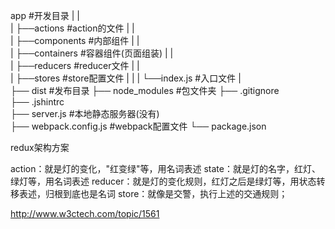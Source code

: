 app                 #开发目录
|   |   
|   ├──actions          #action的文件
|   |   
|   ├──components       #内部组件
|   |   
|   ├──containers       #容器组件(页面组装)
|   |   
|   ├──reducers         #reducer文件
|   |   
|   ├──stores           #store配置文件
|   |
|   └──index.js         #入口文件
|      
├── dist                #发布目录
├── node_modules        #包文件夹
├── .gitignore     
├── .jshintrc      
├── server.js           #本地静态服务器(没有)      
├── webpack.config.js   #webpack配置文件
└── package.json

redux架构方案

action：就是灯的变化，"红变绿"等，用名词表述
state：就是灯的名字，红灯、绿灯等，用名词表述
reducer：就是灯的变化规则，红灯之后是绿灯等，用状态转移表述，归根到底也是名词
store：就像是交警，执行上述的交通规则；



http://www.w3ctech.com/topic/1561